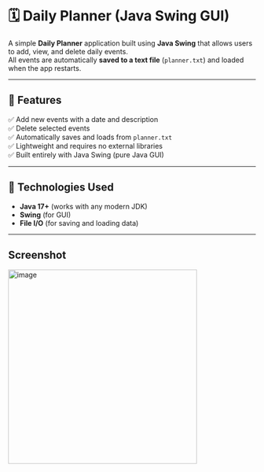 # 🗓️ Daily Planner (Java Swing GUI)

A simple **Daily Planner** application built using **Java Swing** that allows users to add, view, and delete daily events.  
All events are automatically **saved to a text file** (`planner.txt`) and loaded when the app restarts.

---

## 🚀 Features

✅ Add new events with a date and description  
✅ Delete selected events  
✅ Automatically saves and loads from `planner.txt`  
✅ Lightweight and requires no external libraries  
✅ Built entirely with Java Swing (pure Java GUI)

---

## 🧰 Technologies Used

- **Java 17+** (works with any modern JDK)
- **Swing** (for GUI)
- **File I/O** (for saving and loading data)

---

## Screenshot



<img width="384" height="395" alt="image" src="https://github.com/user-attachments/assets/c42201de-7e66-4799-b720-f3dc8d1824ee" />
